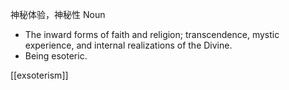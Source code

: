 神秘体验，神秘性
Noun
- The inward forms of faith and religion; transcendence, mystic experience, and internal realizations of the Divine.
- Being esoteric.

[[exsoterism]]